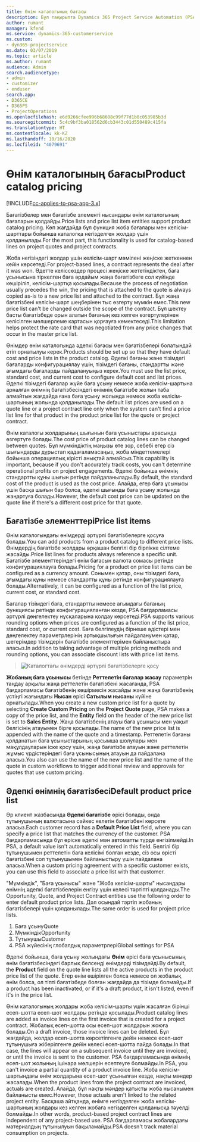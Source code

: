 ```yaml
---
title: Өнім каталогының бағасы
description: Бұл тақырыпта Dynamics 365 Project Service Automation (PSA) бағдарламасында өнім каталогының бағасы қалай жұмыс істейтіні туралы ақпарат берілген.
author: rumant
manager: kfend
ms.service: dynamics-365-customerservice
ms.custom:
- dyn365-projectservice
ms.date: 03/07/2019
ms.topic: article
ms.author: rumant
audience: Admin
search.audienceType:
- admin
- customizer
- enduser
search.app:
- D365CE
- D365PS
- ProjectOperations
ms.openlocfilehash: e6d9266cfee996b68608c99f77d1b0c053985b3d
ms.sourcegitcommit: 5c4c9bf3ba018562d6cb3443c01d550489c415fa
ms.translationtype: HT
ms.contentlocale: kk-KZ
ms.lasthandoff: 10/16/2020
ms.locfileid: "4079691"
---
```

# <a name="product-catalog-pricing"></a><span data-ttu-id="77f75-103">Өнім каталогының бағасы</span><span class="sxs-lookup"><span data-stu-id="77f75-103">Product catalog pricing</span></span> 

[!INCLUDE[cc-applies-to-psa-app-3.x](../includes/cc-applies-to-psa-app-3x.md)]


<span data-ttu-id="77f75-104">Бағатізбелер мен бағатізбе элементі нысандары өнім каталогының бағаларын қолдайды.</span><span class="sxs-lookup"><span data-stu-id="77f75-104">Price lists and price list item entities support product catalog pricing.</span></span> <span data-ttu-id="77f75-105">Көп жағдайда бұл функция жоба бағалары мен келісім-шарттары бойынша каталогқа негізделген жолдар үшін қолданылады.</span><span class="sxs-lookup"><span data-stu-id="77f75-105">For the most part, this functionality is used for catalog-based lines on project quotes and project contracts.</span></span>

<span data-ttu-id="77f75-106">Жоба негізіндегі жолдар үшін келісім-шарт мәмілені жеңіске жеткеннен кейін көрсетеді.</span><span class="sxs-lookup"><span data-stu-id="77f75-106">For project-based lines, a contract represents the deal after it was won.</span></span> <span data-ttu-id="77f75-107">Әдетте келіссөздер процесі жеңіске жететіндіктен, баға ұсынысына тіркелген баға әрдайым жаңа бағатізбеге сол күйінде көшіріліп, келісім-шартқа қосылады.</span><span class="sxs-lookup"><span data-stu-id="77f75-107">Because the process of negotiation usually precedes the win, the pricing that is attached to the quote is always copied as-is to a new price list and attached to the contract.</span></span> <span data-ttu-id="77f75-108">Бұл жаңа бағатізбені келісім-шарт шеңберінен тыс өзгерту мүмкін емес.</span><span class="sxs-lookup"><span data-stu-id="77f75-108">This new price list can't be changed outside the scope of the contract.</span></span> <span data-ttu-id="77f75-109">Бұл шектеу басты бағатізбеде орын алатын бағаның кез келген өзгертулерінен келісілген мөлшерлеме картасын қорғауға көмектеседі.</span><span class="sxs-lookup"><span data-stu-id="77f75-109">This limitation helps protect the rate card that was negotiated from any price changes that occur in the master price list.</span></span>

<span data-ttu-id="77f75-110">Өнімдер өнім каталогында әдепкі бағасы мен бағатізбелері болатындай етіп орнатылуы керек.</span><span class="sxs-lookup"><span data-stu-id="77f75-110">Products should be set up so that they have default cost and price lists in the product catalog.</span></span> <span data-ttu-id="77f75-111">Әдепкі бағаны және тізімдегі бағаларды конфигурациялау үшін, тізімдегі бағаны, стандартты және ағымдағы бағаларды пайдалануыңыз керек.</span><span class="sxs-lookup"><span data-stu-id="77f75-111">You must use the list price, standard cost, and current cost to configure default cost and list prices.</span></span> <span data-ttu-id="77f75-112">Әдепкі тізімдегі бағалар жүйе баға ұсыну немесе жоба келісім-шартына арналған өнімнің бағатізбесіндегі өнімнің бағатізбе жолын таба алмайтын жағдайда ғана баға ұсыну жолында немесе жоба келісім-шартының жолында қолданылады.</span><span class="sxs-lookup"><span data-stu-id="77f75-112">The default list prices are used on a quote line or a project contract line only when the system can't find a price list line for that product in the product price list for the quote or project contract.</span></span>

<span data-ttu-id="77f75-113">Өнім каталогы жолдарының шығынын баға ұсыныстары арасында өзгертуге болады.</span><span class="sxs-lookup"><span data-stu-id="77f75-113">The cost price of product catalog lines can be changed between quotes.</span></span> <span data-ttu-id="77f75-114">Бұл мүмкіндіктің маңызы өте зор, себебі егер сіз шығындарды дұрыстап қадағаламасаңыз, жоба міндеттемелері бойынша операциялық кірісті анықтай алмайсыз.</span><span class="sxs-lookup"><span data-stu-id="77f75-114">This capability is important, because if you don't accurately track costs, you can't determine operational profits on project engagements.</span></span> <span data-ttu-id="77f75-115">Әдепкі бойынша өнімнің стандартты құны шығын ретінде пайдаланылады.</span><span class="sxs-lookup"><span data-stu-id="77f75-115">By default, the standard cost of the product is used as the cost price.</span></span> <span data-ttu-id="77f75-116">Алайда, егер баға ұсынысы үшін басқа шығын бар болса, әдепкі шығынды баға ұсыну жолында жаңартуға болады.</span><span class="sxs-lookup"><span data-stu-id="77f75-116">However, the default cost price can be updated on the quote line if there's a different cost price for that quote.</span></span>

## <a name="price-list-items"></a><span data-ttu-id="77f75-117">Бағатізбе элементтері</span><span class="sxs-lookup"><span data-stu-id="77f75-117">Price list items</span></span>

<span data-ttu-id="77f75-118">Өнім каталогындағы өнімдерді әртүрлі бағатізбелерге қосуға болады.</span><span class="sxs-lookup"><span data-stu-id="77f75-118">You can add products from a product catalog to different price lists.</span></span> <span data-ttu-id="77f75-119">Өнімдердің бағатізбе жолдары әрқашан белгілі бір бірлікке сілтеме жасайды.</span><span class="sxs-lookup"><span data-stu-id="77f75-119">Price list lines for products always reference a specific unit.</span></span> <span data-ttu-id="77f75-120">Бағатізбе элементтеріндегі өнім бағасын валюта сомасы ретінде конфигурациялауға болады.</span><span class="sxs-lookup"><span data-stu-id="77f75-120">Pricing for a product on price list items can be configured as a currency amount.</span></span> <span data-ttu-id="77f75-121">Сонымен қатар, оны тізімдегі баға, ағымдағы құны немесе стандартты құны ретінде конфигурациялауға болады.</span><span class="sxs-lookup"><span data-stu-id="77f75-121">Alternatively, it can be configured as a function of the list price, current cost, or standard cost.</span></span>

<span data-ttu-id="77f75-122">Бағалар тізімдегі баға, стандартты немесе ағымдағы бағаның функциясы ретінде конфигурацияланған кезде, PSA бағдарламасы әртүрлі дөңгелектеу нұсқаларына қолдау көрсетеді.</span><span class="sxs-lookup"><span data-stu-id="77f75-122">PSA supports various rounding options when prices are configured as a function of the list price, standard cost, or current cost.</span></span> <span data-ttu-id="77f75-123">Баға белгілеудің бірнеше әдістері мен дөңгелектеу параметрлерінің артықшылығын пайдаланумен қатар, шегерімдер тізімдерін бағатізбе элементтерімен байланыстыра аласыз.</span><span class="sxs-lookup"><span data-stu-id="77f75-123">In addition to taking advantage of multiple pricing methods and rounding options, you can associate discount lists with price list items.</span></span> 

> ![Каталогтағы өнімдерді әртүрлі бағатізбелерге қосу](media/basic-guide-16.png)

<span data-ttu-id="77f75-125">**Жобаның баға ұсынысы** бетінде **Реттелетін бағалар жасау** параметрін таңдау арқылы жаңа реттелетін бағатізбені жасағанда, PSA бағдарламасы бағатізбенің көшірмесін жасайды және жаңа бағатізбенің үстіңгі жағындағы **Нысан** өрісі **Сатылым нысаны** күйіне орнатылады.</span><span class="sxs-lookup"><span data-stu-id="77f75-125">When you create a new custom price list for a quote by selecting **Create Custom Pricing** on the **Project Quote** page, PSA makes a copy of the price list, and the **Entity** field on the header of the new price list is set to **Sales Entity**.</span></span> <span data-ttu-id="77f75-126">Жаңа бағатізбенің атауы баға ұсынысы мен уақыт белгісінің атауымен бірге қосылады.</span><span class="sxs-lookup"><span data-stu-id="77f75-126">The name of the new price list is appended with the name of the quote and a timestamp.</span></span> <span data-ttu-id="77f75-127">Реттелетін бағаны қолданатын баға ұсыныстарының қосымша шолулары мен мақұлдауларын іске қосу үшін, жаңа бағатізбе атауын және реттелетін жұмыс үрдістеріндегі баға ұсынысының атауын да пайдалана аласыз.</span><span class="sxs-lookup"><span data-stu-id="77f75-127">You also can use the name of the new price list and the name of the quote in custom workflows to trigger additional review and approvals for quotes that use custom pricing.</span></span>

 
## <a name="default-product-price-list"></a><span data-ttu-id="77f75-128">Әдепкі өнімнің бағатізбесі</span><span class="sxs-lookup"><span data-stu-id="77f75-128">Default product price list</span></span>
<span data-ttu-id="77f75-129">Әр клиент жазбасында **Әдепкі бағатізбе** өрісі болады, онда тұтынушының валютасына сәйкес келетін бағатізбені көрсете аласыз.</span><span class="sxs-lookup"><span data-stu-id="77f75-129">Each customer record has a **Default Price List** field, where you can specify a price list that matches the currency of the customer.</span></span> <span data-ttu-id="77f75-130">PSA бағдарламасында бұл өріске әдепкі мән автоматты түрде енгізілмейді.</span><span class="sxs-lookup"><span data-stu-id="77f75-130">In PSA, a default value isn't automatically entered in this field.</span></span> <span data-ttu-id="77f75-131">Белгілі бір тұтынушымен реттелетін баға келісімі болған кезде, сіз осы өрісті бағатізбені сол тұтынушымен байланыстыру үшін пайдалана аласыз.</span><span class="sxs-lookup"><span data-stu-id="77f75-131">When a custom pricing agreement with a specific customer exists, you can use this field to associate a price list with that customer.</span></span>

<span data-ttu-id="77f75-132">"Мүмкіндік", "Баға ұсынысы" және "Жоба келісім-шарты" нысандары өнімнің әдепкі бағатізбелерін енгізу үшін келесі тәртіпті қолданады.</span><span class="sxs-lookup"><span data-stu-id="77f75-132">The Opportunity, Quote, and Project Contract entities use the following order to enter default product price lists.</span></span> <span data-ttu-id="77f75-133">Дәл осындай тәртіп жобаның бағатізбелері үшін қолданылады.</span><span class="sxs-lookup"><span data-stu-id="77f75-133">The same order is used for project price lists.</span></span>

1.  <span data-ttu-id="77f75-134">Баға ұсыну</span><span class="sxs-lookup"><span data-stu-id="77f75-134">Quote</span></span>
2.  <span data-ttu-id="77f75-135">Мүмкіндік</span><span class="sxs-lookup"><span data-stu-id="77f75-135">Opportunity</span></span>
3.  <span data-ttu-id="77f75-136">Тұтынушы</span><span class="sxs-lookup"><span data-stu-id="77f75-136">Customer</span></span>
4.  <span data-ttu-id="77f75-137">PSA жүйесінің глобалдық параметрлері</span><span class="sxs-lookup"><span data-stu-id="77f75-137">Global settings for PSA</span></span>

<span data-ttu-id="77f75-138">Әдепкі бойынша, баға ұсыну жолындағы **Өнім** өрісі баға ұсынысының өнім бағатізбесіндегі барлық белсенді өнімдерді тізімдейді.</span><span class="sxs-lookup"><span data-stu-id="77f75-138">By default, the **Product** field on the quote line lists all the active products in the product price list of the quote.</span></span> <span data-ttu-id="77f75-139">Егер өнім өшірілген болса немесе ол жобалық өнім болса, ол тіпті бағатізбеде болған жағдайда да тізімде болмайды.</span><span class="sxs-lookup"><span data-stu-id="77f75-139">If a product has been inactivated, or if it's a draft product, it isn't listed, even if it's in the price list.</span></span> 

<span data-ttu-id="77f75-140">Өнім каталогының жолдары жоба келісім-шарты үшін жасалған бірінші есеп-шотта есеп-шот жолдары ретінде қосылады.</span><span class="sxs-lookup"><span data-stu-id="77f75-140">Product catalog lines are added as invoice lines on the first invoice that is created for a project contract.</span></span> <span data-ttu-id="77f75-141">Жобалық есеп-шотта осы есеп-шот жолдарын жоюға болады.</span><span class="sxs-lookup"><span data-stu-id="77f75-141">On a draft invoice, those invoice lines can be deleted.</span></span> <span data-ttu-id="77f75-142">Бұл жағдайда, жолдар есеп-шотта көрсетілгенге дейін немесе есеп-шот тұтынушыға жіберілгенге дейін келесі есеп-шотта пайда болады.</span><span class="sxs-lookup"><span data-stu-id="77f75-142">In that case, the lines will appear on a subsequent invoice until they are invoiced, or until the invoice is sent to the customer.</span></span> <span data-ttu-id="77f75-143">PSA бағдарламасында өнімнің есеп-шот жолының ішінара мөлшерін есептеуге болмайды.</span><span class="sxs-lookup"><span data-stu-id="77f75-143">In PSA, you can't invoice a partial quantity of a product invoice line.</span></span> <span data-ttu-id="77f75-144">Жоба келісім-шартындағы өнім жолдарына есеп-шот ұсынылған кезде, нақты мәндер жасалады.</span><span class="sxs-lookup"><span data-stu-id="77f75-144">When the product lines from the project contract are invoiced, actuals are created.</span></span> <span data-ttu-id="77f75-145">Алайда, бұл нақты мәндер қатысты жоба нысанымен байланысты емес.</span><span class="sxs-lookup"><span data-stu-id="77f75-145">However, those actuals aren't linked to the related project entity.</span></span> <span data-ttu-id="77f75-146">Басқаша айтқанда, өнімге негізделген жоба келісім-шартының жолдары кез келген жобаға негізделген қолданысқа тәуелді болмайды.</span><span class="sxs-lookup"><span data-stu-id="77f75-146">In other words, product-based project contract lines are independent of any project-based use.</span></span> <span data-ttu-id="77f75-147">PSA бағдарламасы жобалардағы материалдың тұтынылуын бақыламайды.</span><span class="sxs-lookup"><span data-stu-id="77f75-147">PSA doesn't track material consumption on projects.</span></span>

